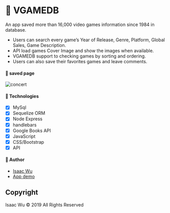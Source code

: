 # 👾 VGAMEDB

An app saved more than 16,000 video games information since 1984 in database. 
-	Users can search every game’s Year of Release, Genre, Platform, Global Sales, Game Description.
-	API load games Cover Image and show the images when available.
-	VGAMEDB support to checking games by sorting and ordering.
-	Users can also save their favorites games and leave comments.

#### 👾 saved page
![concert](./client/public/Snipaste_2019-04-12_12-49-58.png)

#### 👾 Technologies
- [x] MySql
- [x] Sequelize ORM
- [x] Node Express
- [x] handlebars
- [x] Google Books API
- [x] JavaScript
- [x] CSS/Bootstrap
- [x] API

#### 👾 Author
* [Isaac Wu](https://github.com/squall2046)
* [App demo](https://vgamedb.herokuapp.com/)

## Copyright
Isaac Wu © 2019 All Rights Reserved

